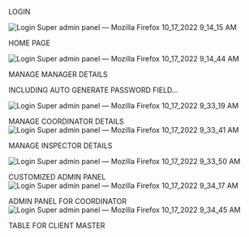 LOGIN

![Login Super admin panel — Mozilla Firefox 10_17_2022 9_14_15 AM](https://user-images.githubusercontent.com/110662585/196089327-9be99882-7213-4ef3-a0e9-c0b99d6ccb43.png)

HOME PAGE

![Login Super admin panel — Mozilla Firefox 10_17_2022 9_14_44 AM](https://user-images.githubusercontent.com/110662585/196089839-a1a75cf6-9032-4c1f-8c29-96302e7c7824.png)


MANAGE MANAGER DETAILS

INCLUDING AUTO GENERATE PASSWORD FIELD...


![Login Super admin panel — Mozilla Firefox 10_17_2022 9_33_19 AM](https://user-images.githubusercontent.com/110662585/196089963-3b130efd-ca0a-4f74-8dc6-05be18a4237f.png)

MANAGE COORDINATOR DETAILS
![Login Super admin panel — Mozilla Firefox 10_17_2022 9_33_41 AM](https://user-images.githubusercontent.com/110662585/196090097-829913d9-d494-4d70-ad57-238fc2e000ca.png)


MANAGE INSPECTOR DETAILS

![Login Super admin panel — Mozilla Firefox 10_17_2022 9_33_50 AM](https://user-images.githubusercontent.com/110662585/196090284-a5a91d97-12ed-4717-9339-b1a602f35f95.png)

CUSTOMIZED ADMIN PANEL
![Login Super admin panel — Mozilla Firefox 10_17_2022 9_34_17 AM](https://user-images.githubusercontent.com/110662585/196090425-f96647e1-51f8-4926-812d-9e84bc0e3317.png)


ADMIN PANEL FOR COORDINATOR
![Login Super admin panel — Mozilla Firefox 10_17_2022 9_34_45 AM](https://user-images.githubusercontent.com/110662585/196090542-9b826a25-0e07-4a8d-86db-2095276c6854.png)

TABLE FOR CLIENT MASTER
